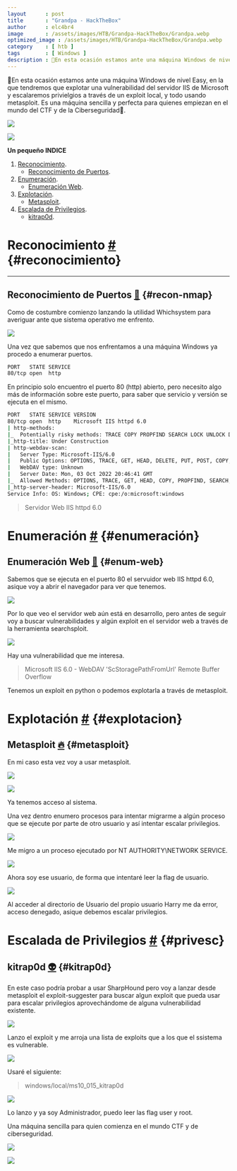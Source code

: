 ```yaml
---
layout      : post
title       : "Grandpa - HackTheBox"
author      : elc4br4
image       : /assets/images/HTB/Grandpa-HackTheBox/Grandpa.webp
optimized_image : /assets/images/HTB/Grandpa-HackTheBox/Grandpa.webp
category    : [ htb ]
tags        : [ Windows ]
description : 🤖​En esta ocasión estamos ante una máquina Windows de nivel Easy, en la que tendremos que explotar una vulnerabilidad del servidor IIS de Microsoft y escalaremos privielgios a través de un exploit local, y todo usando metasploit. Es una máquina sencilla y perfecta para quienes empiezan en el mundo del CTF y de la Ciberseguridad🤖​.
---
```


🤖​En esta ocasión estamos ante una máquina Windows de nivel Easy, en la que tendremos que explotar una vulnerabilidad del servidor IIS de Microsoft y escalaremos privielgios a través de un exploit local, y todo usando metasploit. Es una máquina sencilla y perfecta para quienes empiezan en el mundo del CTF y de la Ciberseguridad🤖​.

![](/assets/images/HTB/Grandpa-HackTheBox/Grandpa2.webp)

![](/assets/images/HTB/Grandpa-HackTheBox/Grandpa-rating.webp)


**Un pequeño INDICE**

1. [Reconocimiento](#reconocimiento).
    * [Reconocimiento de Puertos](#recon-nmap).
2. [Enumeración](#enumeración).
    * [Enumeración Web](#enum-web).
3. [Explotación](#explotacion).   
    * [Metasploit](#metasploit).
 5. [Escalada de Privilegios](#privesc). 
    * [kitrap0d](#kitrap0d).   


# Reconocimiento [#](reconocimiento) {#reconocimiento}

----

## Reconocimiento de Puertos [📌](#recon-nmap) {#recon-nmap}

Como de costumbre comienzo lanzando la utilidad Whichsystem para averiguar ante que sistema operativo me enfrento.

![](/assets/images/HTB/Grandpa-HackTheBox/whichsystem.webp)


Una vez que sabemos que nos enfrentamos a una máquina Windows ya procedo a enumerar puertos.

```bash
PORT   STATE SERVICE
80/tcp open  http
```

En principio solo encuentro el puerto 80 (http) abierto, pero necesito algo más de información sobre este puerto, para saber que servicio y versión se ejecuta en el mismo.

```bash
PORT   STATE SERVICE VERSION
80/tcp open  http    Microsoft IIS httpd 6.0
| http-methods: 
|_  Potentially risky methods: TRACE COPY PROPFIND SEARCH LOCK UNLOCK DELETE PUT MOVE MKCOL PROPPATCH
|_http-title: Under Construction
| http-webdav-scan: 
|   Server Type: Microsoft-IIS/6.0
|   Public Options: OPTIONS, TRACE, GET, HEAD, DELETE, PUT, POST, COPY, MOVE, MKCOL, PROPFIND, PROPPATCH, LOCK, UNLOCK, SEARCH
|   WebDAV type: Unknown
|   Server Date: Mon, 03 Oct 2022 20:46:41 GMT
|_  Allowed Methods: OPTIONS, TRACE, GET, HEAD, COPY, PROPFIND, SEARCH, LOCK, UNLOCK
|_http-server-header: Microsoft-IIS/6.0
Service Info: OS: Windows; CPE: cpe:/o:microsoft:windows
```

> Servidor Web IIS httpd 6.0

# Enumeración [#](enumeración) {#enumeración}

## Enumeración Web [📌](#enum-web) {#enum-web}

Sabemos que se ejecuta en el puerto 80 el servuidor web IIS httpd 6.0, asique voy a abrir el navegador para ver que tenemos.

![](/assets/images/HTB/Grandpa-HackTheBox/web.webp)

Por lo que veo el servidor web aún está en desarrollo, pero antes de seguir voy a buscar vulnerabilidades y algún exploit en el servidor web a través de la herramienta searchsploit.

![](/assets/images/HTB/Grandpa-HackTheBox/searchsploit.webp)

Hay una vulnerabilidad que me interesa.

> Microsoft IIS 6.0 - WebDAV 'ScStoragePathFromUrl' Remote Buffer Overflow

Tenemos un exploit en python o podemos explotarla a través de metasploit.

# Explotación [#](explotacion) {#explotacion}

## Metasploit [🔥](#metasploit) {#metasploit}

En mi caso esta vez voy a usar metasploit.

![](/assets/images/HTB/Grandpa-HackTheBox/msf1.webp)

![](/assets/images/HTB/Grandpa-HackTheBox/msf2.webp)

Ya tenemos acceso al sistema.

Una vez dentro enumero procesos para intentar migrarme a algún proceso que se ejecute por parte de otro usuario y así intentar escalar privilegios.

![](/assets/images/HTB/Grandpa-HackTheBox/msf3.webp)

Me migro a un proceso ejecutado por NT AUTHORITY\NETWORK SERVICE.

![](/assets/images/HTB/Grandpa-HackTheBox/msf4.webp)

Ahora soy ese usuario, de forma que intentaré leer la flag de usuario.

![](/assets/images/HTB/Grandpa-HackTheBox/msf5.webp)

Al acceder al directorio de Usuario del propio usuario Harry me da error, acceso denegado, asique debemos escalar privilegios.

# Escalada de Privilegios [#](privesc) {#privesc}

## kitrap0d [👽](kitrap0d) {#kitrap0d}

En este caso podría probar a usar SharpHound pero voy a lanzar desde metasploit el exploit-suggester para buscar algun exploit que pueda usar para escalar privilegios aprovechándome de alguna vulnerabilidad existente.

![](/assets/images/HTB/Grandpa-HackTheBox/msf5.9.webp)

Lanzo el exploit y me arroja una lista de exploits que a los que el ssistema es vulnerable.

![](/assets/images/HTB/Grandpa-HackTheBox/msf6.webp)

Usaré el siguiente:

> windows/local/ms10_015_kitrap0d

![](/assets/images/HTB/Grandpa-HackTheBox/msf7.webp)

Lo lanzo y ya soy Administrador, puedo leer las flag user y root.

Una máquina sencilla para quien comienza en el mundo CTF y de ciberseguridad.

![](/assets/images/HTB/Grandpa-HackTheBox/share.webp)

![](/assets/images/HTB/Grandpa-HackTheBox/fin.gif)

